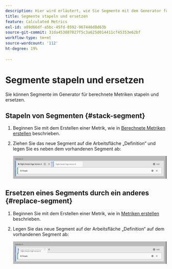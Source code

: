 ```yaml
---
description: Hier wird erläutert, wie Sie Segmente mit dem Generator für berechnete Metriken stapeln und ersetzen.
title: Segmente stapeln und ersetzen
feature: Calculated Metrics
exl-id: a89d66df-a5bc-45fd-8592-967446d8d63b
source-git-commit: 31da453887027f5c3a625d014411cf45353e62bf
workflow-type: tm+mt
source-wordcount: '112'
ht-degree: 19%

---
```


# Segmente stapeln und ersetzen

Sie können Segmente im Generator für berechnete Metriken stapeln und ersetzen.

## Stapeln von Segmenten {#stack-segment}

1. Beginnen Sie mit dem Erstellen einer Metrik, wie in [Berechnete Metriken erstellen](cm-build-metrics.md) beschrieben.

1. Ziehen Sie das neue Segment auf die Arbeitsfläche „Definition“ und legen Sie es neben dem vorhandenen Segment ab:

   ![Arbeitsfläche mit der US-Besuchermetrik neben den bestehenden „International Visitors“ entfernt.](assets/segment-stack.png)

## Ersetzen eines Segments durch ein anderes {#replace-segment}

1. Beginnen Sie mit dem Erstellen einer Metrik, wie in [Metriken erstellen](cm-build-metrics.md) beschrieben.

1. Legen Sie das neue Segment auf der Arbeitsfläche „Definition“ auf dem vorhandenen Segment ab:

   ![Arbeitsfläche mit der Definition der US-Besucher, die über der Metrik „Internationale Besucher“ abgelegt wurden.](assets/segment-replace.png)
